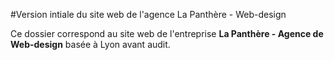 #Version intiale du site web de l'agence La Panthère - Web-design

Ce dossier correspond au site web de l'entreprise __La Panthère - Agence de Web-design__ basée à Lyon <str> avant audit.